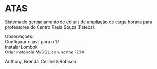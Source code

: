 # ATAS

Sistema de gerenciamento de editais de ampliação de carga horária para professores do Centro Paula Souza (Fatecs).

Observações:
<br>
Configurar o java para o 17 <br>
Instalar Lombok <br>
Criar instancia MySQL com senha 1234 <br>

Anthony, Brenda, Celline & Robison.
